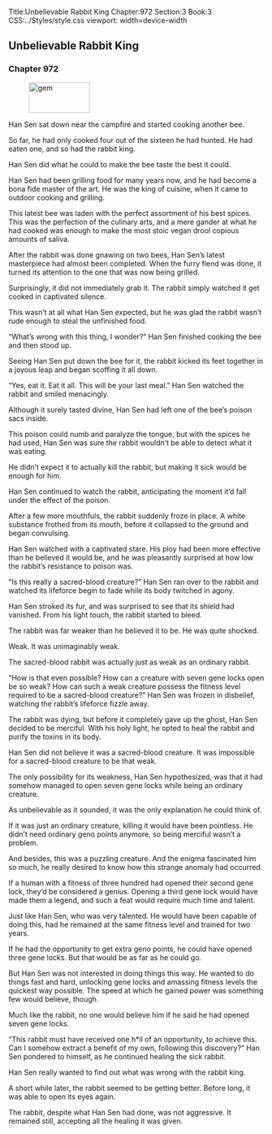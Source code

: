 Title:Unbelievable Rabbit King 
Chapter:972 
Section:3 
Book:3 
CSS:../Styles/style.css 
viewport: width=device-width
  
## Unbelievable Rabbit King
### Chapter 972 
<figure>
	<img src="../Images/gem.gif" alt="gem" id="gem" width="120" height="60" />
</figure>
  

  
  Han Sen sat down near the campfire and started cooking another bee.

So far, he had only cooked four out of the sixteen he had hunted. He had eaten one, and so had the rabbit king.

Han Sen did what he could to make the bee taste the best it could.

Han Sen had been grilling food for many years now, and he had become a bona fide master of the art. He was the king of cuisine, when it came to outdoor cooking and grilling.

This latest bee was laden with the perfect assortment of his best spices. This was the perfection of the culinary arts, and a mere gander at what he had cooked was enough to make the most stoic vegan drool copious amounts of saliva.

After the rabbit was done gnawing on two bees, Han Sen’s latest masterpiece had almost been completed. When the furry fiend was done, it turned its attention to the one that was now being grilled.

Surprisingly, it did not immediately grab it. The rabbit simply watched it get cooked in captivated silence.

This wasn’t at all what Han Sen expected, but he was glad the rabbit wasn’t rude enough to steal the unfinished food.

“What’s wrong with this thing, I wonder?” Han Sen finished cooking the bee and then stood up.

Seeing Han Sen put down the bee for it, the rabbit kicked its feet together in a joyous leap and began scoffing it all down.

“Yes, eat it. Eat it all. This will be your last meal.” Han Sen watched the rabbit and smiled menacingly.

Although it surely tasted divine, Han Sen had left one of the bee’s poison sacs inside.

This poison could numb and paralyze the tongue, but with the spices he had used, Han Sen was sure the rabbit wouldn’t be able to detect what it was eating.

He didn’t expect it to actually kill the rabbit, but making it sick would be enough for him.

Han Sen continued to watch the rabbit, anticipating the moment it’d fall under the effect of the poison.

After a few more mouthfuls, the rabbit suddenly froze in place. A white substance frothed from its mouth, before it collapsed to the ground and began convulsing.

Han Sen watched with a captivated stare. His ploy had been more effective than he believed it would be, and he was pleasantly surprised at how low the rabbit’s resistance to poison was.

“Is this really a sacred-blood creature?” Han Sen ran over to the rabbit and watched its lifeforce begin to fade while its body twitched in agony.

Han Sen stroked its fur, and was surprised to see that its shield had vanished. From his light touch, the rabbit started to bleed.

The rabbit was far weaker than he believed it to be. He was quite shocked.

Weak. It was unimaginably weak.

The sacred-blood rabbit was actually just as weak as an ordinary rabbit.

“How is that even possible? How can a creature with seven gene locks open be so weak? How can such a weak creature possess the fitness level required to be a sacred-blood creature?” Han Sen was frozen in disbelief, watching the rabbit’s lifeforce fizzle away.

The rabbit was dying, but before it completely gave up the ghost, Han Sen decided to be merciful. With his holy light, he opted to heal the rabbit and purify the toxins in its body.

Han Sen did not believe it was a sacred-blood creature. It was impossible for a sacred-blood creature to be that weak.

The only possibility for its weakness, Han Sen hypothesized, was that it had somehow managed to open seven gene locks while being an ordinary creature.

As unbelievable as it sounded, it was the only explanation he could think of.

If it was just an ordinary creature, killing it would have been pointless. He didn’t need ordinary geno points anymore, so being merciful wasn’t a problem.

And besides, this was a puzzling creature. And the enigma fascinated him so much, he really desired to know how this strange anomaly had occurred.

If a human with a fitness of three hundred had opened their second gene lock, they’d be considered a genius. Opening a third gene lock would have made them a legend, and such a feat would require much time and talent.

Just like Han Sen, who was very talented. He would have been capable of doing this, had he remained at the same fitness level and trained for two years.

If he had the opportunity to get extra geno points, he could have opened three gene locks. But that would be as far as he could go.

But Han Sen was not interested in doing things this way. He wanted to do things fast and hard, unlocking gene locks and amassing fitness levels the quickest way possible. The speed at which he gained power was something few would believe, though.

Much like the rabbit, no one would believe him if he said he had opened seven gene locks.

“This rabbit must have received one h*ll of an opportunity, to achieve this. Can I somehow extract a benefit of my own, following this discovery?” Han Sen pondered to himself, as he continued healing the sick rabbit.

Han Sen really wanted to find out what was wrong with the rabbit king.

A short while later, the rabbit seemed to be getting better. Before long, it was able to open its eyes again.

The rabbit, despite what Han Sen had done, was not aggressive. It remained still, accepting all the healing it was given.
